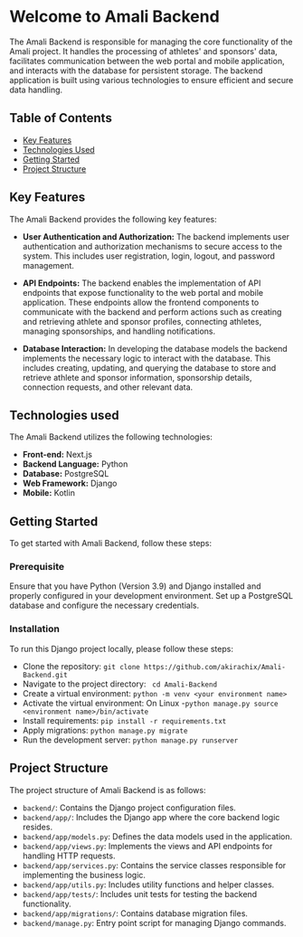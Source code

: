 
# Welcome to Amali Backend

The Amali Backend is responsible for managing the core functionality of the Amali project. It handles the processing of athletes' and sponsors' data, facilitates communication between the web portal and mobile application, and interacts with the database for persistent storage. The backend application is built using various technologies to ensure efficient and secure data handling.

## Table of Contents
- [Key Features](#key-features)
- [Technologies Used](#technologies-used)
- [Getting Started](#getting-started)
- [Project Structure](#project-structure)

## Key Features

The Amali Backend provides the following key features:

- **User Authentication and Authorization:** The backend implements user authentication and authorization mechanisms to secure access to the system. This includes user registration, login, logout, and password management.

- **API Endpoints:** The backend enables the implementation of API endpoints that expose functionality to the web portal and mobile application. These endpoints allow the frontend components to communicate with the backend and perform actions such as creating and retrieving athlete and sponsor profiles, connecting athletes, managing sponsorships, and handling notifications.

- **Database Interaction:** In developing the database models the backend implements the necessary logic to interact with the database. This includes creating, updating, and querying the database to store and retrieve athlete and sponsor information, sponsorship details, connection requests, and other relevant data.

## Technologies used

The Amali Backend utilizes the following technologies:

- **Front-end:** Next.js
- **Backend Language:** Python
- **Database:** PostgreSQL
- **Web Framework:** Django
- **Mobile:** Kotlin

## Getting Started

To get started with Amali Backend, follow these steps:

### Prerequisite

Ensure that you have Python (Version 3.9) and Django installed and properly configured in your development environment. Set up a PostgreSQL database and configure the necessary credentials.

### Installation
To run this Django project locally, please follow these steps:
- Clone the repository:
`git clone https://github.com/akirachix/Amali-Backend.git`
- Navigate to the project directory:
` cd Amali-Backend`
- Create a virtual environment:
`python -m venv <your environment name>`
- Activate the virtual environment:
  On Linux -`python manage.py source <environment name>/bin/activate`
- Install requirements:
`pip install -r requirements.txt`
- Apply migrations:
`python manage.py migrate`
- Run the development server:
`python manage.py runserver`

## Project Structure

The project structure of Amali Backend is as follows:

- `backend/`: Contains the Django project configuration files.
- `backend/app/`: Includes the Django app where the core backend logic resides.
- `backend/app/models.py`: Defines the data models used in the application.
- `backend/app/views.py`: Implements the views and API endpoints for handling HTTP requests.
- `backend/app/services.py`: Contains the service classes responsible for implementing the business logic.
- `backend/app/utils.py`: Includes utility functions and helper classes.
- `backend/app/tests/`: Includes unit tests for testing the backend functionality.
- `backend/app/migrations/`: Contains database migration files.
- `backend/manage.py`: Entry point script for managing Django commands.
